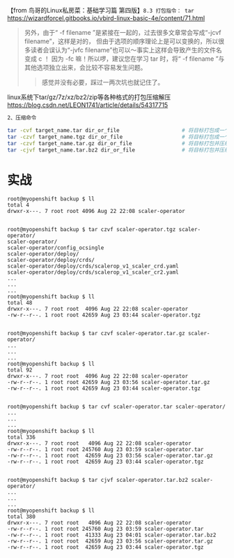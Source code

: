 
【from 鸟哥的Linux私房菜：基础学习篇 第四版】`8.3 打包指令： tar` https://wizardforcel.gitbooks.io/vbird-linux-basic-4e/content/71.html
> 另外，由于“ -f filename ”是紧接在一起的，过去很多文章常会写成“-jcvf filename”，这样是对的， 但由于选项的顺序理论上是可以变换的，所以很多读者会误认为“-jvfc filename”也可以～事实上这样会导致产生的文件名变成 c ！ 因为 -fc 嘛！所以啰，建议您在学习 tar 时，将“ -f filename ”与其他选项独立出来，会比较不容易发生问题。
>> 感觉并没有必要，踩过一两次坑也就记住了。

linux系统下tar/gz/7z/xz/bz2/zip等各种格式的打包压缩解压 https://blog.csdn.net/LEON1741/article/details/54317715
```sh
2、压缩命令

tar -cvf target_name.tar dir_or_file					# 将目标打包成一个*.tar格式的文件
tar -czvf target_name.tgz dir_or_file					# 将目标打包成一个*.tgz格式的文件
tar -czvf target_name.tar.gz dir_or_file				# 将目标打包并压缩成一个*.tar.gz格式的文件
tar -cjvf target_name.tar.bz2 dir_or_file				# 将目标打包并压缩成一个*.tar.bz2格式的文件
```

# 实战

```shell
root@myopenshift backup $ ll
total 4
drwxr-x---. 7 root root 4096 Aug 22 22:08 scaler-operator


root@myopenshift backup $ tar czvf scaler-operator.tgz scaler-operator/
scaler-operator/
scaler-operator/config_ocsingle
scaler-operator/deploy/
scaler-operator/deploy/crds/
scaler-operator/deploy/crds/scalerop_v1_scaler_crd.yaml
scaler-operator/deploy/crds/scalerop_v1_scaler_cr2.yaml
...
...
...
root@myopenshift backup $ ll
total 48
drwxr-x---. 7 root root  4096 Aug 22 22:08 scaler-operator
-rw-r--r--. 1 root root 42659 Aug 23 03:44 scaler-operator.tgz


root@myopenshift backup $ tar czvf scaler-operator.tar.gz scaler-operator/
...
...
...
root@myopenshift backup $ ll
total 92
drwxr-x---. 7 root root  4096 Aug 22 22:08 scaler-operator
-rw-r--r--. 1 root root 42659 Aug 23 03:56 scaler-operator.tar.gz
-rw-r--r--. 1 root root 42659 Aug 23 03:44 scaler-operator.tgz


root@myopenshift backup $ tar cvf scaler-operator.tar scaler-operator/
...
...
...
root@myopenshift backup $ ll
total 336
drwxr-x---. 7 root root   4096 Aug 22 22:08 scaler-operator
-rw-r--r--. 1 root root 245760 Aug 23 03:59 scaler-operator.tar
-rw-r--r--. 1 root root  42659 Aug 23 03:56 scaler-operator.tar.gz
-rw-r--r--. 1 root root  42659 Aug 23 03:44 scaler-operator.tgz


root@myopenshift backup $ tar cjvf scaler-operator.tar.bz2 scaler-operator/
...
...
...
root@myopenshift backup $ ll
total 380
drwxr-x---. 7 root root   4096 Aug 22 22:08 scaler-operator
-rw-r--r--. 1 root root 245760 Aug 23 03:59 scaler-operator.tar
-rw-r--r--. 1 root root  41333 Aug 23 04:01 scaler-operator.tar.bz2
-rw-r--r--. 1 root root  42659 Aug 23 03:56 scaler-operator.tar.gz
-rw-r--r--. 1 root root  42659 Aug 23 03:44 scaler-operator.tgz
```
